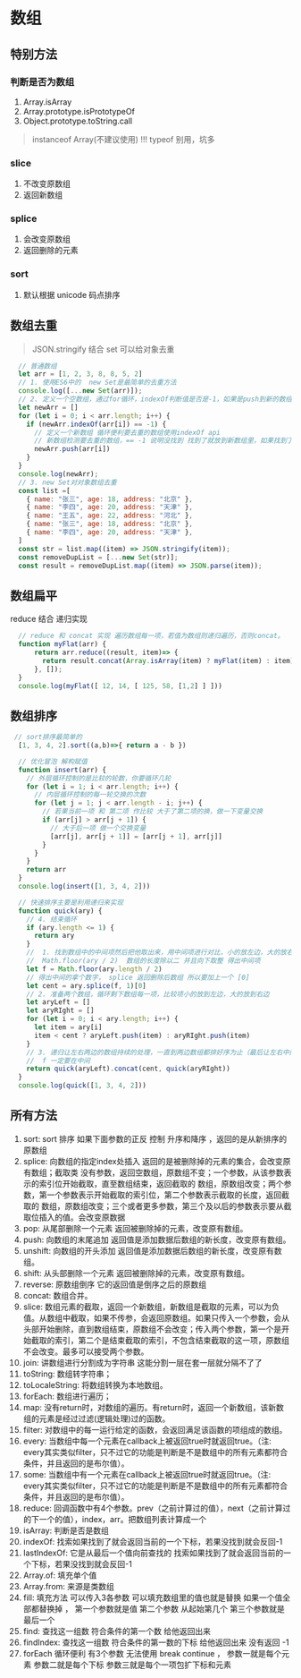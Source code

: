 # 数组

## 特别方法
### 判断是否为数组
1. Array.isArray
2. Array.prototype.isPrototypeOf
3. Object.prototype.toString.call
> instanceof Array(不建议使用)
> !!! typeof 别用，坑多


### slice
1. 不改变原数组
2. 返回新数组

### splice
1. 会改变原数组
2. 返回删除的元素

### sort
1. 默认根据 unicode 码点排序

## 数组去重
> JSON.stringify 结合 set 可以给对象去重
```js
  // 普通数组
  let arr = [1, 2, 3, 8, 8, 5, 2]
  // 1. 使用ES6中的  new Set是最简单的去重方法
  console.log([...new Set(arr)]);
  // 2. 定义一个空数组，通过for循环，indexOf判断值是否是-1，如果是push到新的数组中
  let newArr = []
  for (let i = 0; i < arr.length; i++) {
    if (newArr.indexOf(arr[i]) == -1) {
      // 定义一个新数组 循环便利要去重的数组使用indexOf api
      // 新数组检测要去重的数组，== -1 说明没找到 找到了就放到新数组里，如果找到了就不执行，
      newArr.push(arr[i])
    }
  }
  console.log(newArr);
  // 3. new Set对对象数组去重
  const list =[
    { name: "张三", age: 18, address: "北京" },
    { name: "李四", age: 20, address: "天津" },
    { name: "王五", age: 22, address: "河北" },
    { name: "张三", age: 18, address: "北京" },
    { name: "李四", age: 20, address: "天津" },
  ]
  const str = list.map((item) => JSON.stringify(item));
  const removeDupList = [...new Set(str)];
  const result = removeDupList.map((item) => JSON.parse(item));
```

## 数组扁平
reduce 结合 递归实现
```js
  // reduce 和 concat 实现 遍历数组每一项，若值为数组则递归遍历，否则concat。
  function myFlat(arr) {
      return arr.reduce((result, item)=> {
        return result.concat(Array.isArray(item) ? myFlat(item) : item);
      }, []);
  }
  console.log(myFlat([ 12, 14, [ 125, 58, [1,2] ] ]))
```

## 数组排序
```js
 // sort排序最简单的
  [1, 3, 4, 2].sort((a,b)=>{ return a - b })

  // 优化冒泡 解构赋值
  function insert(arr) {
    // 外层循环控制的是比较的轮数，你要循环几轮
    for (let i = 1; i < arr.length; i++) {
      // 内层循环控制的每一轮交换的次数
      for (let j = 1; j < arr.length - i; j++) {
        // 若果当前一项 和 第二项 作比较 大于了第二项的换，做一下变量交换
        if (arr[j] > arr[j + 1]) {
          // 大于后一项 做一个交换变量
          [arr[j], arr[j + 1]] = [arr[j + 1], arr[j]]
        }
      }
    }
    return arr
  }
  console.log(insert([1, 3, 4, 2]))

  // 快速排序主要是利用递归来实现
  function quick(ary) {
    // 4. 结束循环
    if (ary.length <= 1) {
      return ary
    }
    //  1. 找到数组中的中间项然后把他取出来，用中间项进行对比，小的放左边，大的放右边
    //  Math.floor(ary / 2)  数组的长度除以二 并且向下取整 得出中间项
    let f = Math.floor(ary.length / 2)
    // 得出中间的拿个数字， splice 返回删除后数组 所以要加上一个 [0]
    let cent = ary.splice(f, 1)[0]
    // 2. 准备两个数组，循环剩下数组每一项，比较项小的放到左边，大的放到右边
    let aryLeft = []
    let aryRIght = []
    for (let i = 0; i < ary.length; i++) {
      let item = ary[i]
      item < cent ? aryLeft.push(item) : aryRIght.push(item)
    }
    // 3. 递归让左右两边的数组持续的处理，一直到两边数组都排好序为止（最后让左右中间进行拼接）
    //  f 一定要在中间
    return quick(aryLeft).concat(cent, quick(aryRIght))
  }
  console.log(quick([1, 3, 4, 2]))
```

## 所有方法
1. sort: sort 排序 如果下面参数的正反 控制 升序和降序 ，返回的是从新排序的原数组
2. splice: 向数组的指定index处插入 返回的是被删除掉的元素的集合，会改变原有数组；截取类 没有参数，返回空数组，原数组不变；一个参数，从该参数表示的索引位开始截取，直至数组结束，返回截取的 数组，原数组改变；两个参数，第一个参数表示开始截取的索引位，第二个参数表示截取的长度，返回截取的 数组，原数组改变；三个或者更多参数，第三个及以后的参数表示要从截取位插入的值。会改变原数据
3. pop: 从尾部删除一个元素 返回被删除掉的元素，改变原有数组。
4. push: 向数组的末尾追加 返回值是添加数据后数组的新长度，改变原有数组。
5. unshift: 向数组的开头添加 返回值是添加数据后数组的新长度，改变原有数组。
6. shift: 从头部删除一个元素 返回被删除掉的元素，改变原有数组。
7. reverse:  原数组倒序  它的返回值是倒序之后的原数组
8. concat: 数组合并。
9. slice: 数组元素的截取，返回一个新数组，新数组是截取的元素，可以为负值。从数组中截取，如果不传参，会返回原数组。如果只传入一个参数，会从头部开始删除，直到数组结束，原数组不会改变；传入两个参数，第一个是开始截取的索引，第二个是结束截取的索引，不包含结束截取的这一项，原数组不会改变。最多可以接受两个参数。
10. join: 讲数组进行分割成为字符串  这能分割一层在套一层就分隔不了了
11. toString: 数组转字符串；
12. toLocaleString: 将数组转换为本地数组。
13. forEach: 数组进行遍历；
14. map: 没有return时，对数组的遍历。有return时，返回一个新数组，该新数组的元素是经过过滤(逻辑处理)过的函数。
15. filter: 对数组中的每一运行给定的函数，会返回满足该函数的项组成的数组。
16. every: 当数组中每一个元素在callback上被返回true时就返回true。（注: every其实类似filter，只不过它的功能是判断是不是数组中的所有元素都符合条件，并且返回的是布尔值）。
17. some: 当数组中有一个元素在callback上被返回true时就返回true。（注: every其实类似filter，只不过它的功能是判断是不是数组中的所有元素都符合条件，并且返回的是布尔值）。
18. reduce: 回调函数中有4个参数。prev（之前计算过的值），next（之前计算过的下一个的值），index，arr。把数组列表计算成一个
19. isArray: 判断是否是数组
20. indexOf: 找索如果找到了就会返回当前的一个下标，若果没找到就会反回-1
21. lastIndexOf: 它是从最后一个值向前查找的 找索如果找到了就会返回当前的一个下标，若果没找到就会反回-1
22. Array.of: 填充单个值
23. Array.from: 来源是类数组
24. fill: 填充方法 可以传入3各参数 可以填充数组里的值也就是替换 如果一个值全部都替换掉 ，    第一个参数就是值 第二个参数 从起始第几个 第三个参数就是最后一个
25. find:  查找这一组数 符合条件的第一个数 给他返回出来
26. findIndex: 查找这一组数 符合条件的第一数的下标 给他返回出来     没有返回 -1
27. forEach 循环便利 有3个参数 无法使用 break continue ， 参数一就是每个元素 参数二就是每个下标 参数三就是每个一项包扩下标和元素

